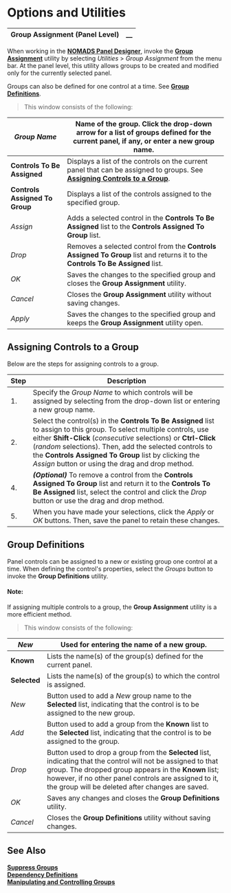 # Options and Utilities   
  
**Group Assignment (Panel Level)** |  **__**  
---|---  
  
When working in the **[NOMADS Panel Designer](../Introduction.md)**, invoke the **[Group Assignment](../../NOMADS%20Development/Maintaining%20Library%20Objects/Group%20Assignment.md)** utility by selecting _Utilities_ > _Group Assignment_ from the menu bar. At the panel level, this utility allows groups to be created and modified only for the currently selected panel.

Groups can also be defined for one control at a time. See **[Group Definitions](Group%20Assignment%20\(Panel%20Level\).htm#group_def)**.

> This window consists of the following:

_Group Name_ |  Name of the group. Click the drop-down arrow for a list of groups defined for the current panel, if any, or enter a new group name.  
---|---  
**Controls To Be Assigned** |  Displays a list of the controls on the current panel that can be assigned to groups. See **[Assigning Controls to a Group](Group%20Assignment%20\(Panel%20Level\).htm#assigning)**.  
**Controls Assigned To Group** |  Displays a list of the controls assigned to the specified group.  
_Assign_ |  Adds a selected control in the **Controls To Be Assigned** list to the **Controls Assigned To Group** list.  
_Drop_ |  Removes a selected control from the **Controls Assigned To Group** list and returns it to the **Controls To Be Assigned** list.  
_OK_ |  Saves the changes to the specified group and closes the **Group Assignment** utility.  
_Cancel_ |  Closes the **Group Assignment** utility without saving changes.  
_Apply_ |  Saves the changes to the specified group and keeps the **Group Assignment** utility open.  
  
##  Assigning Controls to a Group

Below are the steps for assigning controls to a group.

**Step** |  **Description**  
---|---  
1. |  Specify the _Group Name_ to which controls will be assigned by selecting from the drop-down list or entering a new group name.  
2. |  Select the control(s) in the **Controls To Be Assigned** list to assign to this group. To select multiple controls, use either **Shift-Click** (_consecutive_ selections) or **Ctrl-Click** (_random_ selections). Then, add the selected controls to the **Controls Assigned To Group** list by clicking the _Assign_ button or using the drag and drop method.  
4. |  **_(Optional)_** To remove a control from the **Controls Assigned To Group** list and return it to the **Controls To Be Assigned** list, select the control and click the _Drop_ button or use the drag and drop method.  
5. |  When you have made your selections, click the _Apply_ or _OK_ buttons. Then, save the panel to retain these changes.  
  
##  Group Definitions

Panel controls can be assigned to a new or existing group one control at a time. When defining the control's properties, select the _Groups_ button to invoke the **Group Definitions** utility.

#### **Note:**  
If assigning multiple controls to a group, the **Group Assignment** utility is a more efficient method.

> This window consists of the following:

_New_ |  Used for entering the name of a new group.  
---|---  
**Known** |  Lists the name(s) of the group(s) defined for the current panel.  
**Selected** |  Lists the name(s) of the group(s) to which the control is assigned.  
_New_ |  Button used to add a _New_ group name to the **Selected** list, indicating that the control is to be assigned to the new group.  
_Add_ |  Button used to add a group from the **Known** list to the **Selected** list, indicating that the control is to be assigned to the group.  
_Drop_ |  Button used to drop a group from the **Selected** list, indicating that the control will not be assigned to that group. The dropped group appears in the **Known** list; however, if no other panel controls are assigned to it, the group will be deleted after changes are saved.  
_OK_ |  Saves any changes and closes the **Group Definitions** utility.  
_Cancel_ |  Closes the **Group Definitions** utility without saving changes.  
  
## See Also

**[Suppress Groups](Suppress%20Groups.md)**  
**[Dependency Definitions](Dependency%20Definitions.md)**  
**[Manipulating and Controlling Groups](../../Program%20Interaction/Event-Handler%20Routines/Manipulating%20and%20Controlling%20Groups.md)**
